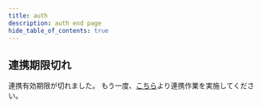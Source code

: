 ```yaml
---
title: auth
description: auth end page
hide_table_of_contents: true
---
```


## 連携期限切れ

連携有効期限が切れました。
もう一度、[こちら]( http://tpi.noita.den3606.dev/twitch/authorize)より連携作業を実施してください。
